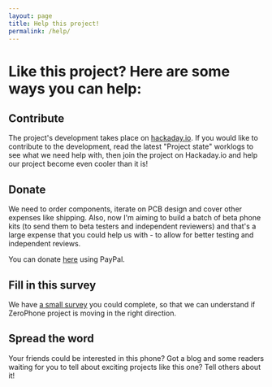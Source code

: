 ```yaml
---
layout: page
title: Help this project!
permalink: /help/
---
```


# Like this project? Here are some ways you can help:

## Contribute

The project's development takes place on [hackaday.io](https://hackaday.io/project/19035). If you would like to contribute to the development, read the latest "Project state" worklogs to see what we need help with, then join the project on Hackaday.io and help our project become even cooler than it is!


## Donate

We need to order components, iterate on PCB design and cover other expenses like shipping. Also, now I'm aiming to build a batch of beta phone kits (to send them to beta testers and independent reviewers) and that's a large expense that you could help us with - to allow for better testing and independent reviews.

You can donate [here](https://www.paypal.me/ZeroPhone) using PayPal.


## Fill in this survey

We have [a small survey]({{site.baseurl}}/survey/) you could complete, so that we can understand if ZeroPhone project is moving in the right direction.


## Spread the word

Your friends could be interested in this phone? Got a blog and some readers waiting for you to tell about exciting projects like this one? Tell others about it!

